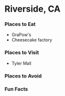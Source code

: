 # Riverside, CA

### Places to Eat
- GraPow's
- Cheesecake factory

### Places to Visit
- Tyler Mall

### Places to Avoid

### Fun Facts
